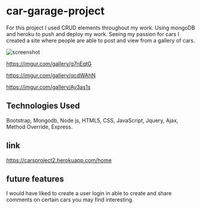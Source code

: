 # car-garage-project

For this project I used CRUD elements throughout my work. Using mongoDB and heroku to push and deploy my work. Seeing my passion for cars I created a site where people are able to post and view from a gallery of cars.

![screenshot](https://imgur.com/gallery/uBdHJeo)

https://imgur.com/gallery/g7nEqtG

https://imgur.com/gallery/qcdWAhN

https://imgur.com/gallery/Ay3as1s

## Technologies Used

 Bootstrap, Mongodb, Node js, HTML5, CSS, JavaScript, Jquery, Ajax, Method Override, Express.
 
 ## link
 
 https://carsproject2.herokuapp.com/home
 
## future features

I would have liked to create a user login in able to create and share comments on certain cars you may find interesting.
